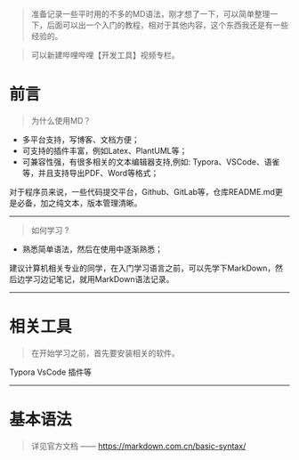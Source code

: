 > 准备记录一些平时用的不多的MD语法，刚才想了一下，可以简单整理一下，后面可以出一个入门的教程，相对于其他内容，这个东西我还是有一些经验的。

> 可以新建哔哩哔哩【开发工具】视频专栏。

# 前言

> 为什么使用MD？

- 多平台支持，写博客、文档方便；
- 可支持的插件丰富，例如Latex、PlantUML等；
- 可兼容性强，有很多相关的文本编辑器支持,例如: Typora、VSCode、语雀等，并且支持导出PDF、Word等格式；

对于程序员来说，一些代码提交平台，Github、GitLab等，仓库README.md更是必备，加之纯文本，版本管理清晰。

---

> 如何学习 ?

- 熟悉简单语法，然后在使用中逐渐熟悉；

建议计算机相关专业的同学，在入门学习语言之前，可以先学下MarkDown，然后边学习边记笔记，就用MarkDown语法记录。

---

# 相关工具

> 在开始学习之前，首先要安装相关的软件。



Typora VsCode 插件等


---

# 基本语法

> 详见官方文档 —— https://markdown.com.cn/basic-syntax/
